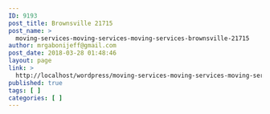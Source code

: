 ```yaml
---
ID: 9193
post_title: Brownsville 21715
post_name: >
  moving-services-moving-services-moving-services-brownsville-21715
author: mrgabonijeff@gmail.com
post_date: 2018-03-28 01:48:46
layout: page
link: >
  http://localhost/wordpress/moving-services-moving-services-moving-services-brownsville-21715/
published: true
tags: [ ]
categories: [ ]
---
```

